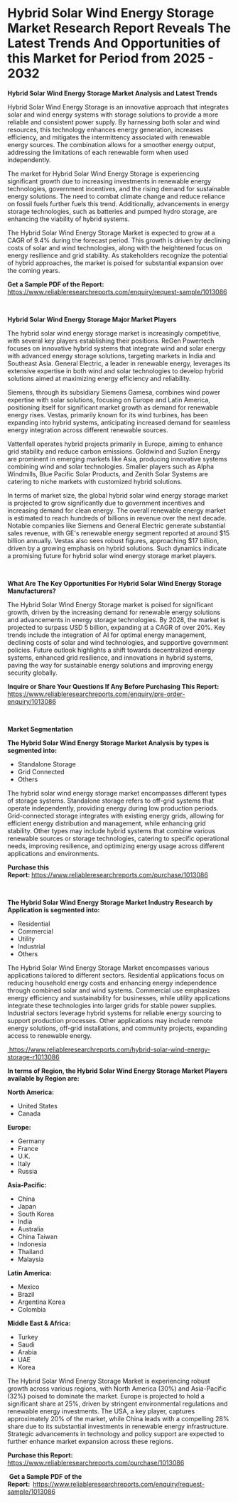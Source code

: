 <p><h1>Hybrid Solar Wind Energy Storage Market Research Report Reveals The Latest Trends And Opportunities of this Market for Period from 2025 - 2032</h1></p><p><strong>Hybrid Solar Wind Energy Storage Market Analysis and Latest Trends</strong></p>
<p><p>Hybrid Solar Wind Energy Storage is an innovative approach that integrates solar and wind energy systems with storage solutions to provide a more reliable and consistent power supply. By harnessing both solar and wind resources, this technology enhances energy generation, increases efficiency, and mitigates the intermittency associated with renewable energy sources. The combination allows for a smoother energy output, addressing the limitations of each renewable form when used independently.</p><p>The market for Hybrid Solar Wind Energy Storage is experiencing significant growth due to increasing investments in renewable energy technologies, government incentives, and the rising demand for sustainable energy solutions. The need to combat climate change and reduce reliance on fossil fuels further fuels this trend. Additionally, advancements in energy storage technologies, such as batteries and pumped hydro storage, are enhancing the viability of hybrid systems.</p><p>The Hybrid Solar Wind Energy Storage Market is expected to grow at a CAGR of 9.4% during the forecast period. This growth is driven by declining costs of solar and wind technologies, along with the heightened focus on energy resilience and grid stability. As stakeholders recognize the potential of hybrid approaches, the market is poised for substantial expansion over the coming years.</p></p>
<p><strong>Get a Sample PDF of the Report:&nbsp;</strong> <a href="https://www.reliableresearchreports.com/enquiry/request-sample/1013086?utm_campaign=3382&utm_medium=2&utm_source=Github&utm_content=ia&utm_term=16042025&utm_id=hybrid-solar-wind-energy-storage">https://www.reliableresearchreports.com/enquiry/request-sample/1013086</a></p>
<p>&nbsp;</p>
<p><strong>Hybrid Solar Wind Energy Storage Major Market Players</strong></p>
<p><p>The hybrid solar wind energy storage market is increasingly competitive, with several key players establishing their positions. ReGen Powertech focuses on innovative hybrid systems that integrate wind and solar energy with advanced energy storage solutions, targeting markets in India and Southeast Asia. General Electric, a leader in renewable energy, leverages its extensive expertise in both wind and solar technologies to develop hybrid solutions aimed at maximizing energy efficiency and reliability.</p><p>Siemens, through its subsidiary Siemens Gamesa, combines wind power expertise with solar solutions, focusing on Europe and Latin America, positioning itself for significant market growth as demand for renewable energy rises. Vestas, primarily known for its wind turbines, has been expanding into hybrid systems, anticipating increased demand for seamless energy integration across different renewable sources.</p><p>Vattenfall operates hybrid projects primarily in Europe, aiming to enhance grid stability and reduce carbon emissions. Goldwind and Suzlon Energy are prominent in emerging markets like Asia, producing innovative systems combining wind and solar technologies. Smaller players such as Alpha Windmills, Blue Pacific Solar Products, and Zenith Solar Systems are catering to niche markets with customized hybrid solutions. </p><p>In terms of market size, the global hybrid solar wind energy storage market is projected to grow significantly due to government incentives and increasing demand for clean energy. The overall renewable energy market is estimated to reach hundreds of billions in revenue over the next decade. Notable companies like Siemens and General Electric generate substantial sales revenue, with GE's renewable energy segment reported at around $15 billion annually. Vestas also sees robust figures, approaching $17 billion, driven by a growing emphasis on hybrid solutions. Such dynamics indicate a promising future for hybrid solar wind energy storage market players.</p></p>
<p>&nbsp;</p>
<p><strong>What Are The Key Opportunities For Hybrid Solar Wind Energy Storage Manufacturers?</strong></p>
<p><p>The Hybrid Solar Wind Energy Storage market is poised for significant growth, driven by the increasing demand for renewable energy solutions and advancements in energy storage technologies. By 2028, the market is projected to surpass USD 5 billion, expanding at a CAGR of over 20%. Key trends include the integration of AI for optimal energy management, declining costs of solar and wind technologies, and supportive government policies. Future outlook highlights a shift towards decentralized energy systems, enhanced grid resilience, and innovations in hybrid systems, paving the way for sustainable energy solutions and improving energy security globally.</p></p>
<p><strong>Inquire or Share Your Questions If Any Before Purchasing This Report:</strong> <a href="https://www.reliableresearchreports.com/enquiry/pre-order-enquiry/1013086?utm_campaign=3382&utm_medium=2&utm_source=Github&utm_content=ia&utm_term=16042025&utm_id=hybrid-solar-wind-energy-storage">https://www.reliableresearchreports.com/enquiry/pre-order-enquiry/1013086</a></p>
<p>&nbsp;</p>
<p><strong>Market Segmentation</strong></p>
<p><strong>The Hybrid Solar Wind Energy Storage Market Analysis by types is segmented into:</strong></p>
<p><ul><li>Standalone Storage</li><li>Grid Connected</li><li>Others</li></ul></p>
<p><p>The hybrid solar wind energy storage market encompasses different types of storage systems. Standalone storage refers to off-grid systems that operate independently, providing energy during low production periods. Grid-connected storage integrates with existing energy grids, allowing for efficient energy distribution and management, while enhancing grid stability. Other types may include hybrid systems that combine various renewable sources or storage technologies, catering to specific operational needs, improving resilience, and optimizing energy usage across different applications and environments.</p></p>
<p><strong>Purchase this Report:&nbsp;</strong><a href="https://www.reliableresearchreports.com/purchase/1013086?utm_campaign=3382&utm_medium=2&utm_source=Github&utm_content=ia&utm_term=16042025&utm_id=hybrid-solar-wind-energy-storage">https://www.reliableresearchreports.com/purchase/1013086</a></p>
<p>&nbsp;</p>
<p><strong>The Hybrid Solar Wind Energy Storage Market Industry Research by Application is segmented into:</strong></p>
<p><ul><li>Residential</li><li>Commercial</li><li>Utility</li><li>Industrial</li><li>Others</li></ul></p>
<p><p>The Hybrid Solar Wind Energy Storage Market encompasses various applications tailored to different sectors. Residential applications focus on reducing household energy costs and enhancing energy independence through combined solar and wind systems. Commercial use emphasizes energy efficiency and sustainability for businesses, while utility applications integrate these technologies into larger grids for stable power supplies. Industrial sectors leverage hybrid systems for reliable energy sourcing to support production processes. Other applications may include remote energy solutions, off-grid installations, and community projects, expanding access to renewable energy.</p></p>
<p><a href="https://www.reliableresearchreports.com/hybrid-solar-wind-energy-storage-r1013086?utm_campaign=3382&utm_medium=2&utm_source=Github&utm_content=ia&utm_term=16042025&utm_id=hybrid-solar-wind-energy-storage">&nbsp;https://www.reliableresearchreports.com/hybrid-solar-wind-energy-storage-r1013086</a></p>
<p><strong>In terms of Region, the Hybrid Solar Wind Energy Storage Market Players available by Region are:</strong></p>
<p>
    <p> <strong> North America: </strong>
        <ul>
            <li>United States</li>
            <li>Canada</li>
        </ul>
        </p> 
    <p> <strong> Europe: </strong>
        <ul>
            <li>Germany</li>
            <li>France</li>
            <li>U.K.</li>
            <li>Italy</li>
            <li>Russia</li>
        </ul>
        </p> 
    <p> <strong> Asia-Pacific: </strong>
        <ul>
            <li>China</li>
            <li>Japan</li>
            <li>South Korea</li>
            <li>India</li>
            <li>Australia</li>
            <li>China Taiwan</li>
            <li>Indonesia</li>
            <li>Thailand</li>
            <li>Malaysia</li>
        </ul>
        </p> 
    <p> <strong> Latin America: </strong>
        <ul>
            <li>Mexico</li>
            <li>Brazil</li>
            <li>Argentina Korea</li>
            <li>Colombia</li>
        </ul>
        </p> 
    <p> <strong> Middle East & Africa: </strong>
        <ul>
            <li>Turkey</li>
            <li>Saudi</li>
            <li>Arabia</li>
            <li>UAE</li>
            <li>Korea</li>
        </ul>
    </p>
    </p>
<p><p>The Hybrid Solar Wind Energy Storage Market is experiencing robust growth across various regions, with North America (30%) and Asia-Pacific (32%) poised to dominate the market. Europe is projected to hold a significant share at 25%, driven by stringent environmental regulations and renewable energy investments. The USA, a key player, captures approximately 20% of the market, while China leads with a compelling 28% share due to its substantial investments in renewable energy infrastructure. Strategic advancements in technology and policy support are expected to further enhance market expansion across these regions.</p></p>
<p><strong>Purchase this Report: </strong><a href="https://www.reliableresearchreports.com/purchase/1013086?utm_campaign=3382&utm_medium=2&utm_source=Github&utm_content=ia&utm_term=16042025&utm_id=hybrid-solar-wind-energy-storage">https://www.reliableresearchreports.com/purchase/1013086</a></p>
<p>&nbsp;<strong>Get a Sample PDF of the Report:&nbsp;&nbsp;</strong><a href="https://www.reliableresearchreports.com/enquiry/request-sample/1013086?utm_campaign=3382&utm_medium=2&utm_source=Github&utm_content=ia&utm_term=16042025&utm_id=hybrid-solar-wind-energy-storage">https://www.reliableresearchreports.com/enquiry/request-sample/1013086</a></p>
<p><strong></strong></p>
<p><p></p><p></p><p></p></p>